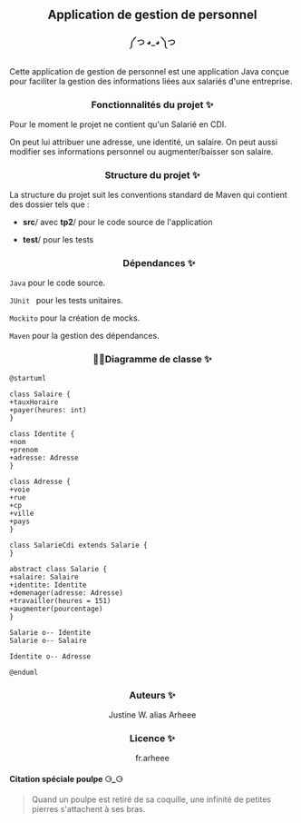 <h2 p align="center"> Application de gestion de personnel </h2> 
<h4 p align="center"> ༼ つ ◕_◕ ༽つ </h4>

Cette application de gestion de personnel
est une application Java conçue pour faciliter 
la gestion des informations liées aux salariés 
d'une entreprise.

<h3 p align="center"> Fonctionnalités du projet ✨ </h3>
Pour le moment le projet ne contient qu'un Salarié en CDI.

On peut lui attribuer une adresse, une identité, un salaire.
On peut aussi modifier ses informations personnel
ou augmenter/baisser son salaire. 


<h3 p align="center"> Structure du projet ✨</h3>
La structure du projet suit les conventions standard
de Maven qui contient des dossier tels que :

* **src**/ avec **tp2**/ pour le code source de l'application

* **test**/ pour les tests
  <h3 p align="center"> Dépendances ✨ </h3>

`Java` pour le code source.

`JUnit ` pour les tests unitaires.

`Mockito` pour la création de mocks.

`Maven` pour la gestion des dépendances.

<h3 p align="center"> 🐱‍👓Diagramme de classe ✨ </h3>

````
@startuml

class Salaire {
+tauxHoraire
+payer(heures: int)
}

class Identite {
+nom
+prenom
+adresse: Adresse
}

class Adresse {
+voie
+rue
+cp
+ville
+pays
}

class SalarieCdi extends Salarie {
}

abstract class Salarie {
+salaire: Salaire
+identite: Identite
+demenager(adresse: Adresse)
+travailler(heures = 151)
+augmenter(pourcentage)
}

Salarie o-- Identite
Salarie o-- Salaire

Identite o-- Adresse

@enduml
````
<h3 p align="center"> Auteurs ✨ </h3>

<p align="center">Justine W. alias Arheee <p>

<h3 p align="center"> Licence ✨ </h3>

<p align="center">fr.arheee </ip>

#### Citation spéciale poulpe ⚆_⚆ 
>Quand un poulpe est retiré de sa coquille, 
> une infinité de petites pierres s'attachent à ses bras.


